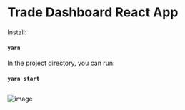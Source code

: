 # Trade Dashboard React App

Install:

#### `yarn`

In the project directory, you can run:

#### `yarn start`

##
![image](https://res.cloudinary.com/dsobei3hp/image/upload/v1616656311/GitHub/Untitled_aesa2s.png)